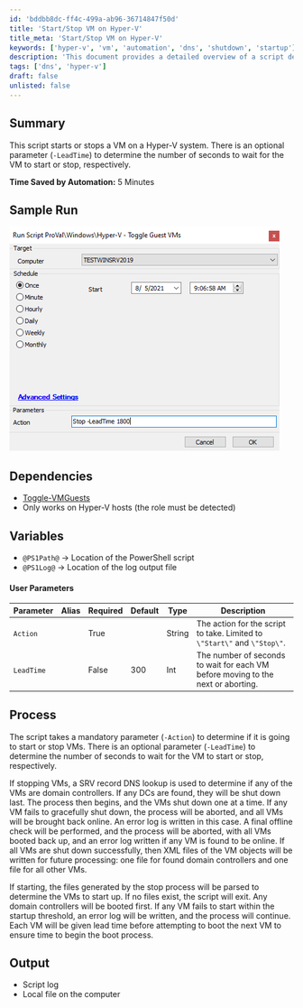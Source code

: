 ```yaml
---
id: 'bddbb8dc-ff4c-499a-ab96-36714847f50d'
title: 'Start/Stop VM on Hyper-V'
title_meta: 'Start/Stop VM on Hyper-V'
keywords: ['hyper-v', 'vm', 'automation', 'dns', 'shutdown', 'startup']
description: 'This document provides a detailed overview of a script designed to start and stop virtual machines on a Hyper-V system. It includes parameters for lead time, error handling, and logging, ensuring smooth operation and management of VMs.'
tags: ['dns', 'hyper-v']
draft: false
unlisted: false
---
```


## Summary

This script starts or stops a VM on a Hyper-V system. There is an optional parameter (`-LeadTime`) to determine the number of seconds to wait for the VM to start or stop, respectively.

**Time Saved by Automation:** 5 Minutes

## Sample Run

![Sample Run](../../../static/img/Hyper-V---Toggle-Guest-VMs/image_1.png)

## Dependencies

- [Toggle-VMGuests](https://proval.itglue.com/DOC-5078775-7410870)
- Only works on Hyper-V hosts (the role must be detected)

## Variables

- `@PS1Path@` -> Location of the PowerShell script
- `@PS1Log@` -> Location of the log output file

#### User Parameters

| Parameter  | Alias | Required | Default | Type   | Description                                                                                     |
|------------|-------|----------|---------|--------|-------------------------------------------------------------------------------------------------|
| `Action`   |       | True     |         | String | The action for the script to take. Limited to `\"Start\"` and `\"Stop\"`.                     |
| `LeadTime` |       | False    | 300     | Int    | The number of seconds to wait for each VM before moving to the next or aborting.              |

## Process

The script takes a mandatory parameter (`-Action`) to determine if it is going to start or stop VMs. There is an optional parameter (`-LeadTime`) to determine the number of seconds to wait for the VM to start or stop, respectively.

If stopping VMs, a SRV record DNS lookup is used to determine if any of the VMs are domain controllers. If any DCs are found, they will be shut down last. The process then begins, and the VMs shut down one at a time. If any VM fails to gracefully shut down, the process will be aborted, and all VMs will be brought back online. An error log is written in this case. A final offline check will be performed, and the process will be aborted, with all VMs booted back up, and an error log written if any VM is found to be online. If all VMs are shut down successfully, then XML files of the VM objects will be written for future processing: one file for found domain controllers and one file for all other VMs.

If starting, the files generated by the stop process will be parsed to determine the VMs to start up. If no files exist, the script will exit. Any domain controllers will be booted first. If any VM fails to start within the startup threshold, an error log will be written, and the process will continue. Each VM will be given lead time before attempting to boot the next VM to ensure time to begin the boot process.

## Output

- Script log
- Local file on the computer

